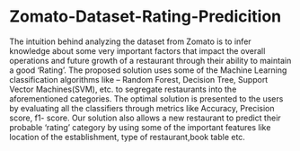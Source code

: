 # Zomato-Dataset-Rating-Predicition

The intuition behind analyzing the dataset from Zomato is to infer knowledge about some very important factors that impact the overall operations and future growth of a restaurant through their ability to maintain a good ‘Rating’. The proposed solution uses some of the Machine Learning classification algorithms like – Random Forest, Decision Tree, Support Vector Machines(SVM), etc. to segregate restaurants into the aforementioned categories. The optimal solution is presented to the users by evaluating all the classifiers through metrics like Accuracy, Precision score, f1- score. Our solution also allows a new restaurant to predict their probable ‘rating’ category by using some of the important features like location of the establishment, type of restaurant,book table etc.
